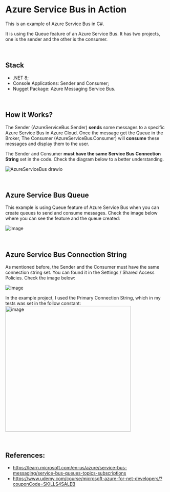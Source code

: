 # Azure Service Bus in Action
<p>
  This is an example of Azure Service Bus in C#.  
</p>
<p>
  It is using the Queue feature of an Azure Service Bus.
  It has two projects, one is the sender and the other is the consumer. 
</p>

<br>

## Stack
- .NET 8;
- Console Applications: Sender and Consumer;
- Nugget Package: Azure Messaging Service Bus.

<br>

## How it Works?
<p>
  The Sender (AzureServiceBus.Sender) <b>sends</b> some messages to a specific Azure Service Bus in Azure Cloud.
  Once the message get the Queue in the Broker, The Consumer (AzureServiceBus.Consumer) will <b>consume</b> these messages and display them to the user.
</p>
<p>
  The Sender and Consumer <b>must have the same Service Bus Connection String</b> set in the code.
  Check the diagram below to a better understanding.
</p>

![AzureServiceBus drawio](https://github.com/user-attachments/assets/30d339ce-1821-4799-a83f-3ad6c5550d09)

<br>

## Azure Service Bus Queue
<p> This example is using Queue feature of Azure Service Bus when you can create queues to send and consume messages. Check the image below where you can see the feature and the queue created: </p>

![image](https://github.com/user-attachments/assets/4f2c2026-ef65-4974-ab18-4ae59ceea9b6)

<br>

## Azure Service Bus Connection String
<p>As mentioned before, the Sender and the Consumer must have the same connection string set. You can found it in the Settings / Shared Access Policies. Check the image below: </p>

![image](https://github.com/user-attachments/assets/71105648-330b-48b2-bfd0-0ec6be30f12e)

<p>
  In the example project, I used the Primary Connection String, which in my tests was set in the follow constant:
  <img width="391" alt="image" src="https://github.com/user-attachments/assets/3b60c94b-b00c-410c-ae04-db09e68d95d8">
</p>

<br>

## References:
- https://learn.microsoft.com/en-us/azure/service-bus-messaging/service-bus-queues-topics-subscriptions
- https://www.udemy.com/course/microsoft-azure-for-net-developers/?couponCode=SKILLS4SALEB
